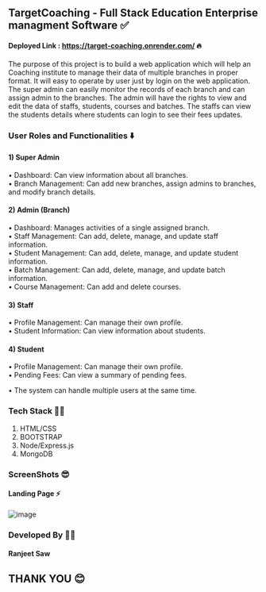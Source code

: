 ## TargetCoaching - Full Stack Education Enterprise managment Software ✅
#### Deployed Link : https://target-coaching.onrender.com/ 🔥

The purpose of this project is to build a web application which will help an Coaching institute to manage their data of multiple branches in proper format. It will easy to operate by user just by login on the web application. The super admin can easily monitor the records of each branch and can assign admin to the branches. The admin will have the rights to view and edit the data of staffs, students, courses and batches. The staffs can view the students details where students can login to see their fees updates. 



### User Roles and Functionalities ⬇️  

#### 1) Super Admin 
• Dashboard: Can view information about all branches.  
• Branch Management: Can add new branches, assign admins to branches, and modify branch details.  

#### 2) Admin (Branch)
• Dashboard: Manages activities of a single assigned branch.  
• Staff Management: Can add, delete, manage, and update staff information.  
• Student Management: Can add, delete, manage, and update student information.  
• Batch Management: Can add, delete, manage, and update batch information.  
• Course Management: Can add and delete courses.  

#### 3) Staff  
• Profile Management: Can manage their own profile.  
• Student Information: Can view information about students.  

#### 4) Student
• Profile Management: Can manage their own profile.  
• Pending Fees: Can view a summary of pending fees.  

• The system can handle multiple users at the same time.  
### Tech Stack 🧑‍💻  
1. HTML/CSS    
2. BOOTSTRAP  
3. Node/Express.js  
4. MongoDB  

### ScreenShots 😎  
#### Landing Page ⚡  
![image](https://github.com/ranjeet25/TargetCoaching/assets/79698226/6e297a18-c2b7-4d9c-a297-9dbfb2464453)  

### Developed By 🧑‍💻  
#### Ranjeet Saw

## THANK YOU 😊






